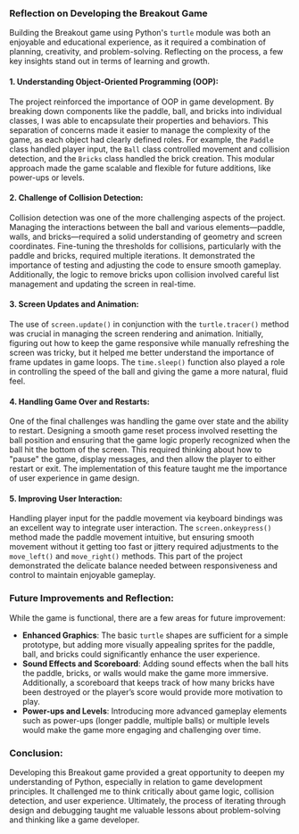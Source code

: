 ### Reflection on Developing the Breakout Game

Building the Breakout game using Python's `turtle` module was both an enjoyable and educational experience, as it required a combination of planning, creativity, and problem-solving. Reflecting on the process, a few key insights stand out in terms of learning and growth.

#### 1. **Understanding Object-Oriented Programming (OOP):**
The project reinforced the importance of OOP in game development. By breaking down components like the paddle, ball, and bricks into individual classes, I was able to encapsulate their properties and behaviors. This separation of concerns made it easier to manage the complexity of the game, as each object had clearly defined roles. For example, the `Paddle` class handled player input, the `Ball` class controlled movement and collision detection, and the `Bricks` class handled the brick creation. This modular approach made the game scalable and flexible for future additions, like power-ups or levels.

#### 2. **Challenge of Collision Detection:**
Collision detection was one of the more challenging aspects of the project. Managing the interactions between the ball and various elements—paddle, walls, and bricks—required a solid understanding of geometry and screen coordinates. Fine-tuning the thresholds for collisions, particularly with the paddle and bricks, required multiple iterations. It demonstrated the importance of testing and adjusting the code to ensure smooth gameplay. Additionally, the logic to remove bricks upon collision involved careful list management and updating the screen in real-time.

#### 3. **Screen Updates and Animation:**
The use of `screen.update()` in conjunction with the `turtle.tracer()` method was crucial in managing the screen rendering and animation. Initially, figuring out how to keep the game responsive while manually refreshing the screen was tricky, but it helped me better understand the importance of frame updates in game loops. The `time.sleep()` function also played a role in controlling the speed of the ball and giving the game a more natural, fluid feel.

#### 4. **Handling Game Over and Restarts:**
One of the final challenges was handling the game over state and the ability to restart. Designing a smooth game reset process involved resetting the ball position and ensuring that the game logic properly recognized when the ball hit the bottom of the screen. This required thinking about how to "pause" the game, display messages, and then allow the player to either restart or exit. The implementation of this feature taught me the importance of user experience in game design.

#### 5. **Improving User Interaction:**
Handling player input for the paddle movement via keyboard bindings was an excellent way to integrate user interaction. The `screen.onkeypress()` method made the paddle movement intuitive, but ensuring smooth movement without it getting too fast or jittery required adjustments to the `move_left()` and `move_right()` methods. This part of the project demonstrated the delicate balance needed between responsiveness and control to maintain enjoyable gameplay.

### Future Improvements and Reflection:
While the game is functional, there are a few areas for future improvement:
- **Enhanced Graphics**: The basic `turtle` shapes are sufficient for a simple prototype, but adding more visually appealing sprites for the paddle, ball, and bricks could significantly enhance the user experience.
- **Sound Effects and Scoreboard**: Adding sound effects when the ball hits the paddle, bricks, or walls would make the game more immersive. Additionally, a scoreboard that keeps track of how many bricks have been destroyed or the player’s score would provide more motivation to play.
- **Power-ups and Levels**: Introducing more advanced gameplay elements such as power-ups (longer paddle, multiple balls) or multiple levels would make the game more engaging and challenging over time.

### Conclusion:
Developing this Breakout game provided a great opportunity to deepen my understanding of Python, especially in relation to game development principles. It challenged me to think critically about game logic, collision detection, and user experience. Ultimately, the process of iterating through design and debugging taught me valuable lessons about problem-solving and thinking like a game developer.
